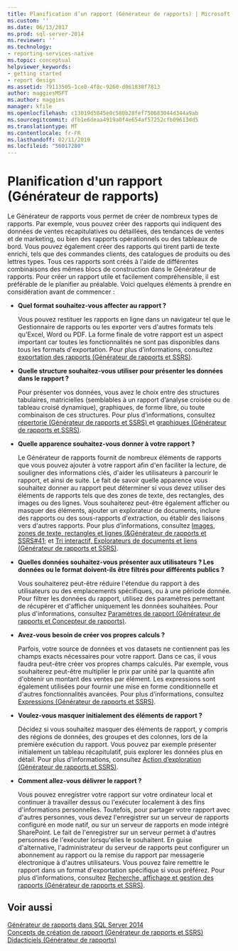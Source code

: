 ```yaml
---
title: Planification d’un rapport (Générateur de rapports) | Microsoft Docs
ms.custom: ''
ms.date: 06/13/2017
ms.prod: sql-server-2014
ms.reviewer: ''
ms.technology:
- reporting-services-native
ms.topic: conceptual
helpviewer_keywords:
- getting started
- report design
ms.assetid: 79113505-1ce8-4f8c-9260-d861838f7813
author: maggiesMSFT
ms.author: maggies
manager: kfile
ms.openlocfilehash: c13019d5845e0c580b28fef750683044d344a9ab
ms.sourcegitcommit: dfb1e6deaa4919a0f4e654af57252cfb09613dd5
ms.translationtype: MT
ms.contentlocale: fr-FR
ms.lasthandoff: 02/11/2019
ms.locfileid: "56017280"
---
```

# <a name="planning-a-report-report-builder"></a>Planification d'un rapport (Générateur de rapports)
  Le Générateur de rapports vous permet de créer de nombreux types de rapports. Par exemple, vous pouvez créer des rapports qui indiquent des données de ventes récapitulatives ou détaillées, des tendances de ventes et de marketing, ou bien des rapports opérationnels ou des tableaux de bord. Vous pouvez également créer des rapports qui tirent parti de texte enrichi, tels que des commandes clients, des catalogues de produits ou des lettres types. Tous ces rapports sont créés à l'aide de différentes combinaisons des mêmes blocs de construction dans le Générateur de rapports. Pour créer un rapport utile et facilement compréhensible, il est préférable de le planifier au préalable. Voici quelques éléments à prendre en considération avant de commencer :  
  
-   **Quel format souhaitez-vous affecter au rapport ?**  
  
     Vous pouvez restituer les rapports en ligne dans un navigateur tel que le Gestionnaire de rapports ou les exporter vers d'autres formats tels qu'Excel, Word ou PDF. La forme finale de votre rapport est un aspect important car toutes les fonctionnalités ne sont pas disponibles dans tous les formats d'exportation. Pour plus d’informations, consultez [exportation des rapports &#40;Générateur de rapports et SSRS&#41;](../report-builder/export-reports-report-builder-and-ssrs.md).  
  
-   **Quelle structure souhaitez-vous utiliser pour présenter les données dans le rapport ?**  
  
     Pour présenter vos données, vous avez le choix entre des structures tabulaires, matricielles (semblables à un rapport d’analyse croisée ou de tableau croisé dynamique), graphiques, de forme libre, ou toute combinaison de ces structures. Pour plus d’informations, consultez [répertorie &#40;Générateur de rapports et SSRS&#41; ](tables-matrices-and-lists-report-builder-and-ssrs.md) et [graphiques &#40;Générateur de rapports et SSRS&#41;](charts-report-builder-and-ssrs.md).  
  
-   **Quelle apparence souhaitez-vous donner à votre rapport ?**  
  
     Le Générateur de rapports fournit de nombreux éléments de rapports que vous pouvez ajouter à votre rapport afin d'en faciliter la lecture, de souligner des informations clés, d'aider les utilisateurs à parcourir le rapport, et ainsi de suite. Le fait de savoir quelle apparence vous souhaitez donner au rapport peut déterminer si vous devez utiliser des éléments de rapports tels que des zones de texte, des rectangles, des images ou des lignes. Vous souhaiterez peut-être également afficher ou masquer des éléments, ajouter un explorateur de documents, inclure des rapports ou des sous-rapports d'extraction, ou établir des liaisons vers d'autres rapports. Pour plus d’informations, consultez [Images, zones de texte, rectangles et lignes &#40;&Générateur de rapports et SSRS#41;](rectangles-and-lines-report-builder-and-ssrs.md) et [Tri interactif, Explorateurs de documents et liens &#40;Générateur de rapports et SSRS&#41;](interactive-sort-document-maps-and-links-report-builder-and-ssrs.md).  
  
-   **Quelles données souhaitez-vous présenter aux utilisateurs ? Les données ou le format doivent-ils être filtrés pour différents publics ?**  
  
     Vous souhaiterez peut-être réduire l'étendue du rapport à des utilisateurs ou des emplacements spécifiques, ou à une période donnée. Pour filtrer les données du rapport, utilisez des paramètres permettant de récupérer et d'afficher uniquement les données souhaitées. Pour plus d'informations, consultez [Paramètres de rapport &#40;Générateur de rapports et Concepteur de rapports&#41;](report-parameters-report-builder-and-report-designer.md).  
  
-   **Avez-vous besoin de créer vos propres calculs ?**  
  
     Parfois, votre source de données et vos datasets ne contiennent pas les champs exacts nécessaires pour votre rapport. Dans ce cas, il vous faudra peut-être créer vos propres champs calculés. Par exemple, vous souhaiterez peut-être multiplier le prix par unité par la quantité afin d'obtenir un montant des ventes par élément. Les expressions sont également utilisées pour fournir une mise en forme conditionnelle et d'autres fonctionnalités avancées. Pour plus d’informations, consultez [Expressions &#40;Générateur de rapports et SSRS&#41;](expressions-report-builder-and-ssrs.md).  
  
-   **Voulez-vous masquer initialement des éléments de rapport ?**  
  
     Décidez si vous souhaitez masquer des éléments de rapport, y compris des régions de données, des groupes et des colonnes, lors de la première exécution du rapport. Vous pouvez par exemple présenter initialement un tableau récapitulatif, puis explorer les données plus en détail. Pour plus d’informations, consultez [Action d’exploration &#40;Générateur de rapports et SSRS&#41;](drilldown-action-report-builder-and-ssrs.md).  
  
-   **Comment allez-vous délivrer le rapport ?**  
  
     Vous pouvez enregistrer votre rapport sur votre ordinateur local et continuer à travailler dessus ou l'exécuter localement à des fins d'informations personnelles. Toutefois, pour partager votre rapport avec d'autres personnes, vous devez l'enregistrer sur un serveur de rapports configuré en mode natif, ou sur un serveur de rapports en mode intégré SharePoint. Le fait de l'enregistrer sur un serveur permet à d'autres personnes de l'exécuter lorsqu'elles le souhaitent. En guise d'alternative, l'administrateur du serveur de rapports peut configurer un abonnement au rapport ou la remise du rapport par messagerie électronique à d'autres utilisateurs. Vous pouvez faire remettre le rapport dans un format d'exportation spécifique si vous préférez. Pour plus d’informations, consultez [Recherche, affichage et gestion des rapports &#40;Générateur de rapports et SSRS&#41;](../report-builder/finding-viewing-and-managing-reports-report-builder-and-ssrs.md).  
  
## <a name="see-also"></a>Voir aussi  
 [Générateur de rapports dans SQL Server 2014](../report-builder/report-builder-in-sql-server-2016.md)   
 [Concepts de création de rapport &#40;Générateur de rapports et SSRS&#41;](report-authoring-concepts-report-builder-and-ssrs.md)   
 [Didacticiels &#40;Générateur de rapports&#41;](../report-builder-tutorials.md)  
  
  
